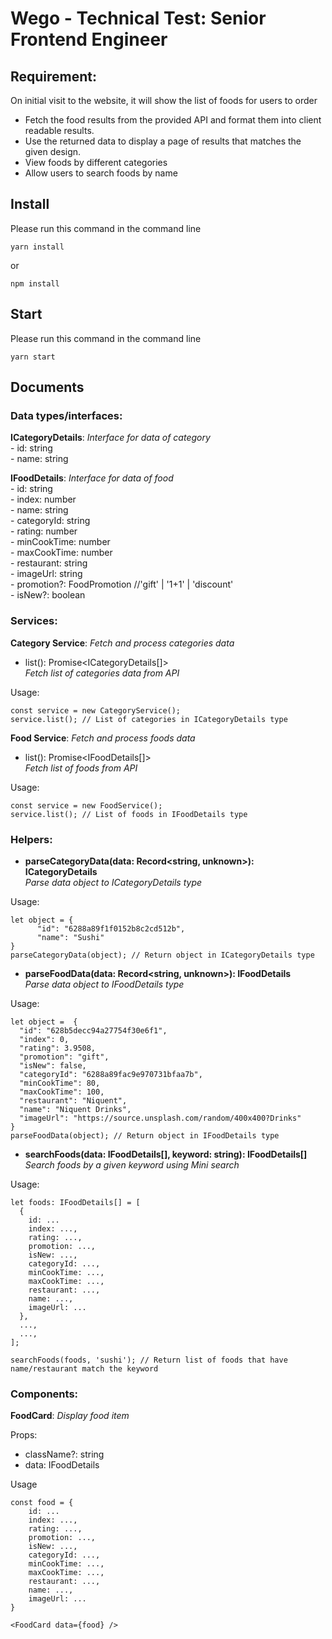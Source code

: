 # Wego - Technical Test: Senior Frontend Engineer

## Requirement: 
On initial visit to the website, it will show the list of foods for users to order <br />

- Fetch the food results from the provided API and format them into client readable results. <br />
- Use the returned data to display a page of results that matches the given design. <br />
- View foods by different categories <br />
- Allow users to search foods by name <br />

## Install
Please run this command in the command line <br />
```
yarn install
```
or
```
npm install
```

## Start
Please run this command in the command line <br />
```
yarn start
```

## Documents

### Data types/interfaces:

**ICategoryDetails**: *Interface for data of category* <br />
    - id: string <br />
    - name: string <br />

**IFoodDetails**: *Interface for data of food* <br />
    - id: string <br />
    - index: number <br />
    - name: string <br />
    - categoryId: string <br />
    - rating: number <br />
    - minCookTime: number <br />
    - maxCookTime: number <br />
    - restaurant: string <br />
    - imageUrl: string <br />
    - promotion?: FoodPromotion //'gift' | '1+1' | 'discount' <br />
    - isNew?: boolean <br />

### Services:

**Category Service**: *Fetch and process categories data* <br />
- list(): Promise<ICategoryDetails[]> <br />
*Fetch list of categories data from API* <br />

Usage:

```
const service = new CategoryService();
service.list(); // List of categories in ICategoryDetails type
```

**Food Service**: *Fetch and process foods data* <br />
- list(): Promise<IFoodDetails[]> <br />
*Fetch list of foods from API* <br />

Usage:

```
const service = new FoodService();
service.list(); // List of foods in IFoodDetails type
```

### Helpers:
- **parseCategoryData(data: Record<string, unknown>): ICategoryDetails** <br />
*Parse data object to ICategoryDetails type* <br />

Usage:

```
let object = {
      "id": "6288a89f1f0152b8c2cd512b",
      "name": "Sushi"
}
parseCategoryData(object); // Return object in ICategoryDetails type
```

- **parseFoodData(data: Record<string, unknown>): IFoodDetails** <br />
*Parse data object to IFoodDetails type* <br />

Usage:

```
let object =  {
  "id": "628b5decc94a27754f30e6f1",
  "index": 0,
  "rating": 3.9508,
  "promotion": "gift",
  "isNew": false,
  "categoryId": "6288a89fac9e970731bfaa7b",
  "minCookTime": 80,
  "maxCookTime": 100,
  "restaurant": "Niquent",
  "name": "Niquent Drinks",
  "imageUrl": "https://source.unsplash.com/random/400x400?Drinks"
}
parseFoodData(object); // Return object in IFoodDetails type
```

- **searchFoods(data: IFoodDetails[], keyword: string): IFoodDetails[]** <br />
*Search foods by a given keyword using Mini search* <br />

Usage:

```
let foods: IFoodDetails[] = [
  {
    id: ...
    index: ...,
    rating: ...,
    promotion: ...,
    isNew: ...,
    categoryId: ...,
    minCookTime: ...,
    maxCookTime: ...,
    restaurant: ...,
    name: ...,
    imageUrl: ...
  },
  ...,
  ...,
];

searchFoods(foods, 'sushi'); // Return list of foods that have name/restaurant match the keyword
```

### Components: ###
**FoodCard**: *Display food item* <br />

Props: <br />
- className?: string <br />
- data: IFoodDetails <br />

Usage
```
const food = {
    id: ...
    index: ...,
    rating: ...,
    promotion: ...,
    isNew: ...,
    categoryId: ...,
    minCookTime: ...,
    maxCookTime: ...,
    restaurant: ...,
    name: ...,
    imageUrl: ...
}
  
<FoodCard data={food} />
```
